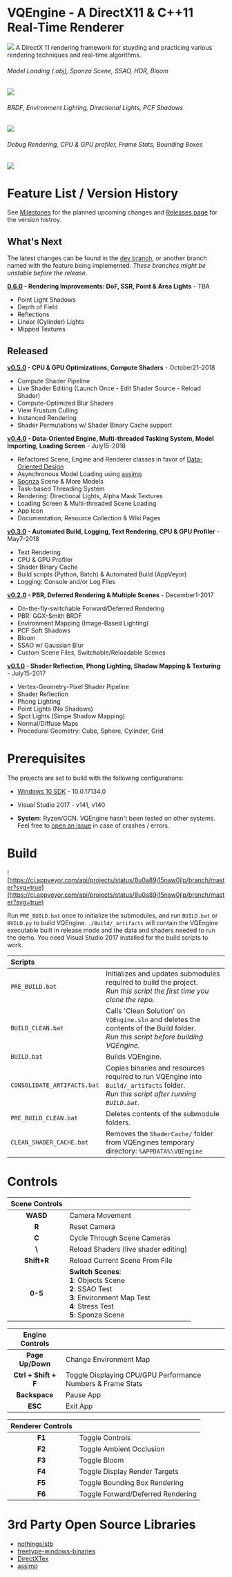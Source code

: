 # VQEngine - A DirectX11 & C++11 Real-Time Renderer

![](Data/Icons/VQEngine-icon.png) A DirectX 11 rendering framework for stuyding and practicing various rendering techniques and real-time algorithms. 

###### Model Loading (.obj), Sponza Scene, SSAO, HDR, Bloom

![](Screenshots/models2.PNG)

###### BRDF, Environment Lighting, Directional Lights, PCF Shadows

![](Screenshots/objs4.PNG)

###### Debug Rendering, CPU & GPU profiler, Frame Stats, Bounding Boxes

![](Screenshots/debug.gif)


# Feature List / Version History

See [Milestones](https://github.com/vilbeyli/VQEngine/milestones) for the planned upcoming changes and [Releases page](https://github.com/vilbeyli/VQEngine/releases) for the version histroy.

## What's Next

The latest changes can be found in the [dev branch](https://github.com/vilbeyli/VQEngine/tree/dev), or another branch named with the feature being implemented. _These branches might be unstable before the release_.

**[0.6.0](https://github.com/vilbeyli/VQEngine/releases/tag/v0.6.0) - Rendering Improvements: DoF, SSR, Point & Area Lights** - TBA

- Point Light Shadows
- Depth of Field
- Reflections
- Linear (Cylinder) Lights
- Mipped Textures

## Released

**[v0.5.0](https://github.com/vilbeyli/VQEngine/releases/tag/v0.5.0) - CPU & GPU Optimizations, Compute Shaders** - October21-2018
 
 - Compute Shader Pipeline
 - Live Shader Editing (Launch Once - Edit Shader Source - Reload Shader)
 - Compute-Optimized Blur Shaders
 - View Frustum Culling
 - Instanced Rendering
 - Shader Permutations w/ Shader Binary Cache support 


 **[v0.4.0](https://github.com/vilbeyli/VQEngine/releases/tag/v0.4.0) - Data-Oriented Engine, Multi-threaded Tasking System, Model Importing, Loading Screen** - July15-2018
 - Refactored Scene, Engine and Renderer classes in favor of [Data-Oriented Design](https://en.wikipedia.org/wiki/Data-oriented_design)
 - Asynchronous Model Loading using [assimp](https://github.com/assimp/assimp)
 - [Sponza](http://www.crytek.com/cryengine/cryengine3/downloads) Scene & More Models
 - Task-based Threading System
 - Rendering: Directional Lights, Alpha Mask Textures
 - Loading Screen & Multi-threaded Scene Loading
 - App Icon
 - Documentation, Resource Collection & Wiki Pages

 **[v0.3.0](https://github.com/vilbeyli/VQEngine/releases/tag/v0.3.0) - Automated Build, Logging, Text Rendering, CPU & GPU Profiler** - May7-2018
 - Text Rendering
 - CPU & GPU Profiler
 - Shader Binary Cache
 - Build scripts (Python, Batch) & Automated Build (AppVeyor)
 - Logging: Console and/or Log Files

 **[v0.2.0](https://github.com/vilbeyli/VQEngine/releases/tag/v0.2.0) - PBR, Deferred Rendering & Multiple Scenes** - December1-2017
 - On-the-fly-switchable Forward/Deferred Rendering
 - PBR: GGX-Smith BRDF
 - Environment Mapping (Image-Based Lighting)
 - PCF Soft Shadows
 - Bloom
 - SSAO w/ Gaussian Blur
 - Custom Scene Files, Switchable/Reloadable Scenes

**[v0.1.0](https://github.com/vilbeyli/VQEngine/releases/tag/v0.1.0) -  Shader Reflection, Phong Lighting, Shadow Mapping & Texturing** - July15-2017
 - Vertex-Geometry-Pixel Shader Pipeline
 - Shader Reflection
 - Phong Lighting
 - Point Lights (No Shadows)
 - Spot Lights (Simpe Shadow Mapping)
 - Normal/Diffuse Maps
 - Procedural Geometry: Cube, Sphere, Cylinder, Grid
  
# Prerequisites

The projects are set to build with the following configurations:

 - [Windows 10 SDK](https://developer.microsoft.com/en-us/windows/downloads/windows-10-sdk) - 10.0.17134.0
 - Visual Studio 2017 - v141, v140
  
- **System**: Ryzen/GCN. VQEngine hasn't been tested on other systems. Feel free to [open an issue](https://github.com/vilbeyli/VQEngine/issues) in case of crashes / errors.

# Build

![https://ci.appveyor.com/api/projects/status/8u0a89j15naw0jlp/branch/master?svg=true](https://ci.appveyor.com/api/projects/status/8u0a89j15naw0jlp/branch/master?svg=true)

Run `PRE_BUILD.bat` once to initialize the submodules, and run `BUILD.bat` or `BUILD.py` to build VQEngine. `./Build/_artifacts` will contain the VQEngine executable built in release mode and the data and shaders needed to run the demo. You need Visual Studio 2017 installed for the build scripts to work.

| Scripts | |
| :-- | :-- |
| `PRE_BUILD.bat` | Initializes and updates submodules required to build the project.<br/>*Run this script the first time you clone the repo.* |
| `BUILD_CLEAN.bat` | Calls 'Clean Solution' on `VQEngine.sln` and deletes the contents of the Build folder.<br/>*Run this script before building VQEngine.* |
| `BUILD.bat` | Builds VQEngine. |
| `CONSOLIDATE_ARTIFACTS.bat` | Copies binaries and resources required to run VQEngine into `Build/_artifacts` folder.<br/>*Run this script after running `BUILD.bat`.* |
| `PRE_BUILD_CLEAN.bat` | Deletes contents of the submodule folders. |
| `CLEAN_SHADER_CACHE.bat` | Removes the `ShaderCache/` folder from VQEngines temporary directory: `%APPDATA%\VQEngine` |

# Controls

| Scene Controls |  |
| :---: | :--- |
| **WASD** |	Camera Movement |
| **R** | Reset Camera |
| **C** | Cycle Through Scene Cameras |
| **\\** | Reload Shaders (live shader editing) |
| **Shift+R** |	Reload Current Scene From File |
| **0-5** |	**Switch Scenes**: <br>**1**: Objects Scene <br>**2**: SSAO Test <br>**3**: Environment Map Test <br>**4**: Stress Test <br>**5**: Sponza Scene

| Engine Controls |  |
| :---: | :--- |
| **Page Up/Down** | Change Environment Map |
| **Ctrl + Shift + F** |	Toggle Displaying CPU/GPU Performance Numbers & Frame Stats |
| **Backspace** | Pause App |
| **ESC** |	Exit App |

| Renderer Controls | |
| :---: | :--- |
| **F1** |	Toggle Controls |
| **F2** |	Toggle Ambient Occlusion |
| **F3** |	Toggle Bloom |
| **F4** |	Toggle Display Render Targets |
| **F5** |  Toggle Bounding Box Rendering |
| **F6** |	Toggle Forward/Deferred Rendering |

# 3rd Party Open Source Libraries
 
 - [nothings/stb](https://github.com/nothings/stb)
 - [freetype-windows-binaries](https://github.com/ubawurinna/freetype-windows-binaries)
 - [DirectXTex](https://github.com/Microsoft/DirectXTex)
 - [assimp](https://github.com/assimp/assimp)